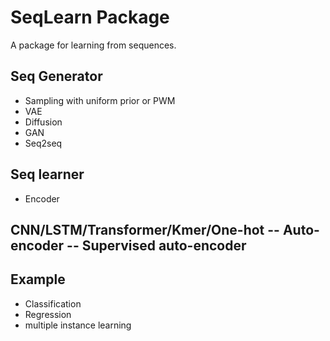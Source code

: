 # SeqLearn Package

A package for learning from sequences. 

## Seq Generator
- Sampling with uniform prior or PWM 
- VAE
- Diffusion 
- GAN
- Seq2seq

## Seq learner

- Encoder

CNN/LSTM/Transformer/Kmer/One-hot 
-- Auto-encoder
-- Supervised auto-encoder 
--



## Example 
- Classification 
- Regression 
- multiple instance learning 
